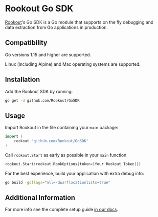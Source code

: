 # Rookout Go SDK
[Rookout](https://rookout.com)'s Go SDK is a Go module that supports on the fly debugging and data extraction from Go applications in production. 

## Compatibility
Go versions 1.15 and higher are supported. 

Linux (including Alpine) and Mac operating systems are supported. 

## Installation

Add the Rookout SDK by running: 
```bash
go get -d github.com/Rookout/GoSDK
```

## Usage

Import Rookout in the file containing your `main` package:
```go
import (
    rookout "github.com/Rookout/GoSDK"
)
```

Call `rookout.Start` as early as possible in your `main` function: 
```go
rookout.Start(rookout.RookOptions{token=[Your Rookout Token]})
```

For the best experience, build your application with extra debug info:
```bash
go build -gcflags="all=-dwarflocationlists=true"
```

## Additional Information

For more info see the complete setup guide [in our docs](https://docs.rookout.com/docs/go-setup/).